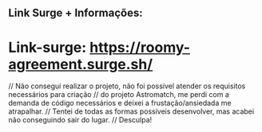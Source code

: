 ## Link Surge + Informações:
# Link-surge: https://roomy-agreement.surge.sh/

// Não consegui realizar o projeto, não foi possível atender os requisitos necessários para criação
// do projeto Astromatch, me perdi com a demanda de código necessários e deixei a frustação/ansiedada me atrapalhar.
// Tentei de todas as formas possíveis desenvolver, mas acabei não conseguindo sair do lugar.
// Desculpa!